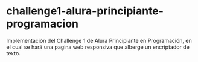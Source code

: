 # challenge1-alura-principiante-programacion
Implementación del Challenge 1 de Alura Principiante en Programación, en el cual se hará una pagina web responsiva que alberge un encriptador de texto.

